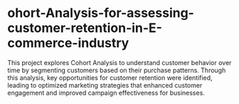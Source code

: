 # ohort-Analysis-for-assessing-customer-retention-in-E-commerce-industry
This project explores Cohort Analysis to understand customer behavior over time by segmenting customers based on their purchase patterns. Through this analysis, key opportunities for customer retention were identified, leading to optimized marketing strategies that enhanced customer engagement and improved campaign effectiveness for businesses.
